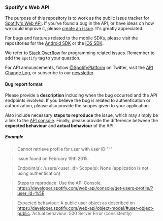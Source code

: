 ### Spotify's Web API 
The purpose of this repository is to work as the public issue tracker for [Spotify's Web API](https://developer.spotify.com/web-api). If you've found a bug in the API, or have ideas on how we could improve it, please [create an issue](https://www.github.com/spotify/web-api/issues). It's greatly appreciated.

For bugs and features related to the mobile SDKs, please visit the repositories for the [Android SDK](https://github.com/spotify/android-sdk/) or the [iOS SDK](https://github.com/spotify/ios-sdk/).

We refer to [Stack Overflow](http://stackoverflow.com/questions/tagged/spotify) for programming related issues. Remember to add the `spotify` tag to your question.

For API announcements, follow [@SpotifyPlatform](https://www.twitter.com/spotifyplatform) on Twitter, visit the [API Change Log](https://developer.spotify.com/web-api/change-log/), or subscribe to our [newsletter](https://developer.spotify.com/web-api/).

#### Bug report format
Please provide a **description** including when the bug occurred and the API endpoints involved. If you believe the bug is related to authentication or authorization, please also provide the scopes given to your application. 

Also include necessary **steps to reproduce** the issue, which may simply be a link to the [API console](https://developer.spotify.com/web-api/console/). Finally, please provide the difference between the **expected behaviour** and **actual behaviour** of the API.

##### Example

>Cannot retrieve profile for user with user ID "^"

>Issue found on February 19th 2015.

>Endpoint(s): /users/<user_id>
Scope(s): None (application is not using authentication)

>Steps to reproduce: Use the API Console, https://developer.spotify.com/web-api/console/get-users-profile/?user_id=%5E

>Expected behaviour: A public user object as described on https://developer.spotify.com/web-api/object-model/#user-object-public. 
Actual behaviour: 500 Server Error (consistently)

